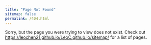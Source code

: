 ```yaml
---
title: "Page Not Found"
sitemap: false
permalink: /404.html
---
```


Sorry, but the page you were trying to view does not exist. Check out https://leochen21.github.io/LeoC.github.io/sitemap/ for a list of pages.
